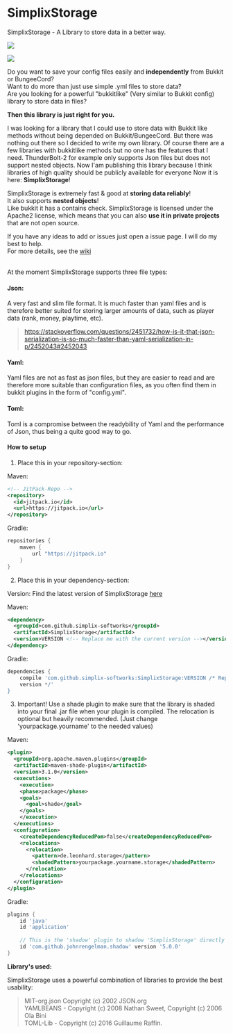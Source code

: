 
# SimplixStorage
SimplixStorage - A Library to store data in a better way.

![](https://i.imgur.com/tDf7NVA.png)

[![](https://jitpack.io/v/simplix-softworks/simplixstorage.svg)](https://jitpack.io/#simplix-softworks/simplixstorage)

Do you want to save your config files easily and **independently** from Bukkit or BungeeCord?<br>
Want to do more than just use simple .yml files to store data?<br>
Are you looking for a powerful "bukkitlike" (Very similar to Bukkit config) library to store data in files?<br>

**Then this library is just right for you.**

I was looking for a library that I could use to store data with Bukkit like methods 
without being depended on Bukkit/BungeeCord. But there was nothing out there so I decided to write my own library.
Of course there are a few libraries with bukkitlike methods but no one has the features that I need.
ThunderBolt-2 for example only supports Json files but does not support nested objects.
Now I'am publishing this library because I think libraries of high quality should be publicly available for everyone
Now it is here: **SimplixStorage**!

SimplixStorage is extremely fast & good at **storing data reliably**! <br>
It also supports **nested objects**!<br>
Like bukkit it has a contains check.
SimplixStorage is licensed under the Apache2 license, which means that
you can also **use it in private projects** that are not open source.

If you have any ideas to add or issues just open a issue page. I will do my best to help.
<br>
For more details, see the [wiki](https://github.com/Simplix-Softworks/SimplixStorage/wiki) 

<br>
At the moment SimplixStorage supports three file types:
<br>

#### Json:
A very fast and slim file format.
It is much faster than yaml files and is therefore better suited for storing
 larger amounts of data, such as player data (rank, money, playtime, etc).
>https://stackoverflow.com/questions/2451732/how-is-it-that-json-serialization-is-so-much-faster-than-yaml-serialization-in-p/2452043#2452043

#### Yaml:
Yaml files are not as fast as json files, but they are easier 
to read and are therefore more suitable than configuration files, 
as you often find them in bukkit plugins in the form of "config.yml".

#### Toml:
Toml is a compromise between the readybility of Yaml and the performance of Json, thus being a quite good way to go.

#### How to setup

1. Place this in your repository-section: 

Maven:
```xml
<!-- JitPack-Repo -->
<repository>
  <id>jitpack.io</id>
  <url>https://jitpack.io</url>
</repository>
```  
 
Gradle:
```groovy
repositories {
    maven {
        url "https://jitpack.io"
    }
}
```    


2. Place this in your dependency-section: 

Version:
Find the latest version of SimplixStorage [here](https://github.com/Simplix-Softworks/SimplixStorage/releases/)

Maven:

```xml
<dependency>
  <groupId>com.github.simplix-softworks</groupId>
  <artifactId>SimplixStorage</artifactId> 
  <version>VERSION <!-- Replace me with the current version --></version> 
</dependency>
```       

Gradle:
```groovy
dependencies {
    compile 'com.github.simplix-softworks:SimplixStorage:VERSION /* Replace me with the current
    version */'
}
```
    

3. Important! Use a shade plugin to make sure that the library is shaded into your final .jar file when your
plugin is compiled. 
The relocation is optional but heavily recommended. (Just change 'yourpackage.yourname' to the needed values) 

Maven:
```xml
<plugin>
  <groupId>org.apache.maven.plugins</groupId>
  <artifactId>maven-shade-plugin</artifactId>
  <version>3.1.0</version>
  <executions>
    <execution>
    <phase>package</phase>
    <goals>
      <goal>shade</goal>
    </goals>
    </execution>
  </executions>
  <configuration>
    <createDependencyReducedPom>false</createDependencyReducedPom>
    <relocations>
      <relocation>
        <pattern>de.leonhard.storage</pattern>
        <shadedPattern>yourpackage.yourname.storage</shadedPattern>
      </relocation>
    </relocations>
  </configuration>
</plugin>
```      

Gradle:
```groovy
plugins {
    id 'java'
    id 'application'
    
    // This is the 'shadow' plugin to shadow 'SimplixStorage' directly into your jar.
    id 'com.github.johnrengelman.shadow' version '5.0.0'
}
```

**Library's used:**

SimplixStorage uses a powerful combination of libraries to provide the best usability: 

>MIT-org.json Copyright (c) 2002 JSON.org <br>
>YAMLBEANS - Copyright (c) 2008 Nathan Sweet, Copyright (c) 2006 Ola Bini <br>
>TOML-Lib - Copyright (c) 2016 Guillaume Raffin.


